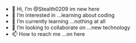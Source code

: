 - 👋 Hi, I’m @Stealth0209 im new here
- 👀 I’m interested in ...learning about coding
- 🌱 I’m currently learning ...nothing at all
- 💞️ I’m looking to collaborate on ...new technology 
- 📫 How to reach me ...on here

<!---
Stealth0209/Stealth0209 is a ✨ special ✨ repository because its `README.md` (this file) appears on your GitHub profile.
You can click the Preview link to take a look at your changes.
--->
